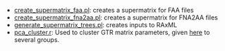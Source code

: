 - [create_supermatrix_faa.pl](create_supermatrix_faa.pl): creates a supermatrix for FAA files
- [create_supermatrix_fna2aa.pl](create_supermatrix_fna2aa.pl): creates a supermatrix for FNA2AA files
- [generate_supermatrix_trees.pl](generate_supermatrix_trees.pl): creates inputs to RAxML
- [pca_cluster.r](pca_cluster.r): Used to cluster GTR matrix parameters, given [here](../../misc/FNA2AA-upp-masked-c12.fasta.mask10sites.mask33taxa.rates.csv) to several groups. 
